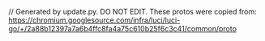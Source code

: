 // Generated by update.py. DO NOT EDIT.
These protos were copied from:
https://chromium.googlesource.com/infra/luci/luci-go/+/2a88b12397a7a6b4ffc8fa4a75c610b25f6c3c41/common/proto

